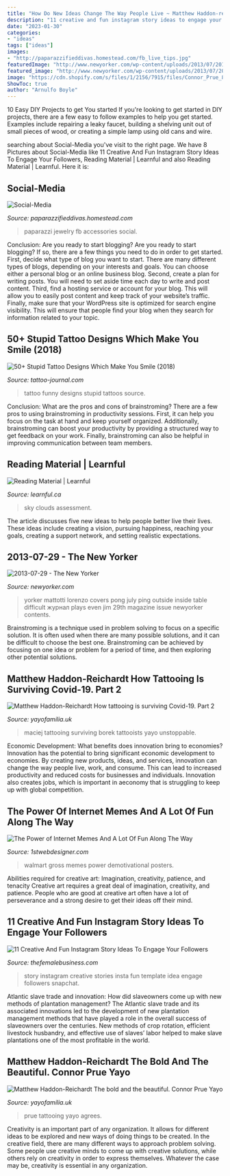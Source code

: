 ```yaml
---
title: "How Do New Ideas Change The Way People Live ~ Matthew Haddon-reichardt The Bold And The Beautiful. Connor Prue Yayo"
description: "11 creative and fun instagram story ideas to engage your followers"
date: "2023-01-30"
categories:
- "ideas"
tags: ["ideas"]
images:
- "http://paparazzifieddivas.homestead.com/fb_live_tips.jpg"
featuredImage: "http://www.newyorker.com/wp-content/uploads/2013/07/2013_07_29.jpg"
featured_image: "http://www.newyorker.com/wp-content/uploads/2013/07/2013_07_29.jpg"
image: "https://cdn.shopify.com/s/files/1/2156/7915/files/Connor_Prue_8_large.jpg%3fv%3d1589458603"
ShowToc: true
author: "Arnulfo Boyle"
---
```



10 Easy DIY Projects to get You started
If you're looking to get started in DIY projects, there are a few easy to follow examples to help you get started. Examples include repairing a leaky faucet, building a shelving unit out of small pieces of wood, or creating a simple lamp using old cans and wire.

	

		
searching about Social-Media you've visit to the right page. We have 8 Pictures about Social-Media like 11 Creative And Fun Instagram Story Ideas To Engage Your Followers, Reading Material | Learnful and also Reading Material | Learnful. Here it is:
		
    
## Social-Media

<img loading=lazy src="http://paparazzifieddivas.homestead.com/fb_live_tips.jpg" onerror="this.onerror=null;this.src='https://tse4.mm.bing.net/th?id=OIP.x1Ybwte47pr0ORREvximxgHaIX&amp;pid=15.1';" alt="Social-Media">

_Source: paparazzifieddivas.homestead.com_

>paparazzi jewelry fb accessories social. 

	

Conclusion: Are you ready to start blogging?
Are you ready to start blogging? If so, there are a few things you need to do in order to get started. First, decide what type of blog you want to start. There are many different types of blogs, depending on your interests and goals. You can choose either a personal blog or an online business blog. Second, create a plan for writing posts. You will need to set aside time each day to write and post content. Third, find a hosting service or account for your blog. This will allow you to easily post content and keep track of your website’s traffic. Finally, make sure that your WordPress site is optimized for search engine visibility. This will ensure that people find your blog when they search for information related to your topic.

    
## 50+ Stupid Tattoo Designs Which Make You Smile (2018)

<img loading=lazy src="http://tattoo-journal.com/wp-content/uploads/2017/01/Funny-Tattoo-37-650x650.jpg" onerror="this.onerror=null;this.src='https://tse1.mm.bing.net/th?id=OIP.GZB1mHGp9_ARQaDh17lGcQHaHa&amp;pid=15.1';" alt="50+ Stupid Tattoo Designs Which Make You Smile (2018)">

_Source: tattoo-journal.com_

>tattoo funny designs stupid tattoos source. 

	

Conclusion: What are the pros and cons of brainstroming?
There are a few pros to using brainstroming in productivity sessions. First, it can help you focus on the task at hand and keep yourself organized. Additionally, brainstroming can boost your productivity by providing a structured way to get feedback on your work. Finally, brainstroming can also be helpful in improving communication between team members.

    
## Reading Material | Learnful

<img loading=lazy src="https://learnful.ca/sites/default/files/styles/xxl/public/up/para/field-image/2020-11/230/photo-1531147646552-1eec68116469.jpeg?itok=5g7GPC_Z" onerror="this.onerror=null;this.src='https://tse3.mm.bing.net/th?id=OIP.ftDOc1WqDpBxBtVJB8VNJAHaE8&amp;pid=15.1';" alt="Reading Material | Learnful">

_Source: learnful.ca_

>sky clouds assessment. 

	

The article discusses five new ideas to help people better live their lives. These ideas include creating a vision, pursuing happiness, reaching your goals, creating a support network, and setting realistic expectations.

    
## 2013-07-29 - The New Yorker

<img loading=lazy src="http://www.newyorker.com/wp-content/uploads/2013/07/2013_07_29.jpg" onerror="this.onerror=null;this.src='https://tse4.mm.bing.net/th?id=OIP.EM-BIrSvdfcGNE3TJBwv1AHaKF&amp;pid=15.1';" alt="2013-07-29 - The New Yorker">

_Source: newyorker.com_

>yorker mattotti lorenzo covers pong july ping outside inside table difficult журнал plays even jim 29th magazine issue newyorker contents. 

	

Brainstroming is a technique used in problem solving to focus on a specific solution. It is often used when there are many possible solutions, and it can be difficult to choose the best one. Brainstroming can be achieved by focusing on one idea or problem for a period of time, and then exploring other potential solutions.

    
## Matthew Haddon-Reichardt How Tattooing Is Surviving Covid-19. Part 2

<img loading=lazy src="https://cdn.shopify.com/s/files/1/2156/7915/files/93836273_2688846224730820_7482007942175129600_n_c092e001-080e-4917-9ef2-9949c5e0995d_large.jpg?v=1591204186" onerror="this.onerror=null;this.src='https://tse1.mm.bing.net/th?id=OIP.47eO0BP8f0mHAASZF5IlWwAAAA&amp;pid=15.1';" alt="Matthew Haddon-Reichardt How tattooing is surviving Covid-19. Part 2">

_Source: yayofamilia.uk_

>maciej tattooing surviving borek tattooists yayo unstoppable. 

	

Economic Development: What benefits does innovation bring to economies?
Innovation has the potential to bring significant economic development to economies. By creating new products, ideas, and services, innovation can change the way people live, work, and consume. This can lead to increased productivity and reduced costs for businesses and individuals. Innovation also creates jobs, which is important in aeconomy that is struggling to keep up with global competition.

    
## The Power Of Internet Memes And A Lot Of Fun Along The Way

<img loading=lazy src="http://www.1stwebdesigner.com/wp-content/uploads/2011/08/people-of-walmart-gross.jpg" onerror="this.onerror=null;this.src='https://tse4.mm.bing.net/th?id=OIP.qNtbjLcWFiuAQnDy5SBIdQHaE3&amp;pid=15.1';" alt="The Power of Internet Memes And A Lot Of Fun Along The Way">

_Source: 1stwebdesigner.com_

>walmart gross memes power demotivational posters. 

	

Abilities required for creative art: Imagination, creativity, patience, and tenacity
Creative art requires a great deal of imagination, creativity, and patience. People who are good at creative art often have a lot of perseverance and a strong desire to get their ideas off their mind.

    
## 11 Creative And Fun Instagram Story Ideas To Engage Your Followers

<img loading=lazy src="https://thefemalebusiness.com/wp-content/uploads/2020/05/new-post-story.jpg" onerror="this.onerror=null;this.src='https://tse3.mm.bing.net/th?id=OIP.2eiGTl7EAngc8vJkT4oTPAAAAA&amp;pid=15.1';" alt="11 Creative And Fun Instagram Story Ideas To Engage Your Followers">

_Source: thefemalebusiness.com_

>story instagram creative stories insta fun template idea engage followers snapchat. 

	

Atlantic slave trade and innovation: How did slaveowners come up with new methods of plantation management?
The Atlantic slave trade and its associated innovations led to the development of new plantation management methods that have played a role in the overall success of slaveowners over the centuries. New methods of crop rotation, efficient livestock husbandry, and effective use of slaves’ labor helped to make slave plantations one of the most profitable in the world.

    
## Matthew Haddon-Reichardt The Bold And The Beautiful. Connor Prue Yayo

<img loading=lazy src="https://cdn.shopify.com/s/files/1/2156/7915/files/Connor_Prue_8_large.jpg%3fv%3d1589458603" onerror="this.onerror=null;this.src='https://tse3.mm.bing.net/th?id=OIP.jrcHiNHM_qQXA9RzQ03uWwAAAA&amp;pid=15.1';" alt="Matthew Haddon-Reichardt The bold and the beautiful. Connor Prue Yayo">

_Source: yayofamilia.uk_

>prue tattooing yayo agrees. 

	

Creativity is an important part of any organization. It allows for different ideas to be explored and new ways of doing things to be created. In the creative field, there are many different ways to approach problem solving. Some people use creative minds to come up with creative solutions, while others rely on creativity in order to express themselves. Whatever the case may be, creativity is essential in any organization.

